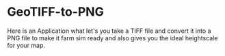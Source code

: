 # GeoTIFF-to-PNG
Here is an Application what let's you take a TIFF file and convert it into a PNG file to make it farm sim ready and also gives you the ideal heightscale for your map.
